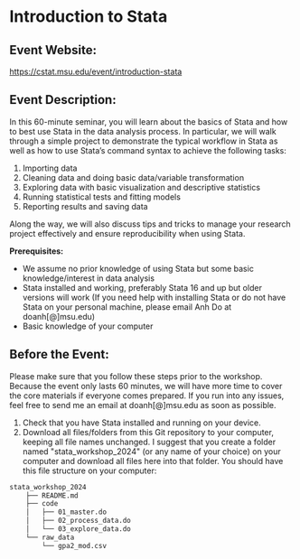 # Introduction to Stata

## Event Website:
https://cstat.msu.edu/event/introduction-stata

## Event Description:
In this 60-minute seminar, you will learn about the basics of Stata and how to
best use Stata in the data analysis process. In particular, we will walk through
a simple project to demonstrate the typical workflow in Stata as well as how to
use Stata’s command syntax to achieve the following tasks:

1. Importing data
2. Cleaning data and doing basic data/variable transformation
3. Exploring data with basic visualization and descriptive statistics
4. Running statistical tests and fitting models
5. Reporting results and saving data

Along the way, we will also discuss tips and tricks to manage your research
project effectively and ensure reproducibility when using Stata.

**Prerequisites:**

* We assume no prior knowledge of using Stata but some basic knowledge/interest 
in data analysis
* Stata installed and working, preferably Stata 16 and up but older versions 
will work (If you need help with installing Stata or do not have Stata on your 
personal machine, please email Anh Do at doanh\[@\]msu.edu)
* Basic knowledge of your computer

## Before the Event:
Please make sure that you follow these steps prior to the workshop. Because the
event only lasts 60 minutes, we will have more time to cover the core materials
if everyone comes prepared. If you run into any issues, feel free to send me an
email at doanh\[@\]msu.edu as soon as possible.

1. Check that you have Stata installed and running on your device.
2. Download all files/folders from this Git repository to your computer, keeping
all file names unchanged. I suggest that you create a folder named
"stata_workshop_2024" (or any name of your choice) on your computer and download
all files here into that folder. You should have this file structure on your
computer:

```bash
stata_workshop_2024
    ├── README.md
    ├── code
    │   ├── 01_master.do
    │   ├── 02_process_data.do
    │   └── 03_explore_data.do
    └── raw_data
        └── gpa2_mod.csv
```
